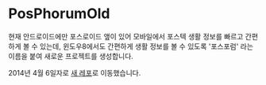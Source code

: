 # PosPhorumOld
현재 안드로이드에만 포스로이드 앺이 있어 모바일에서 포스텍 생활 정보를 빠르고 간편하게 볼 수 있는데, 윈도우8에서도 간편하게 생활 정보를 볼 수 있도록 '포스포럼' 라는 이름을 붙여 새로운 프로젝트를 생성합니다.

2014년 4월 6일자로 [새 레포](https://github.com/SaschaNaz/PosPhorum)로 이동했습니다.
